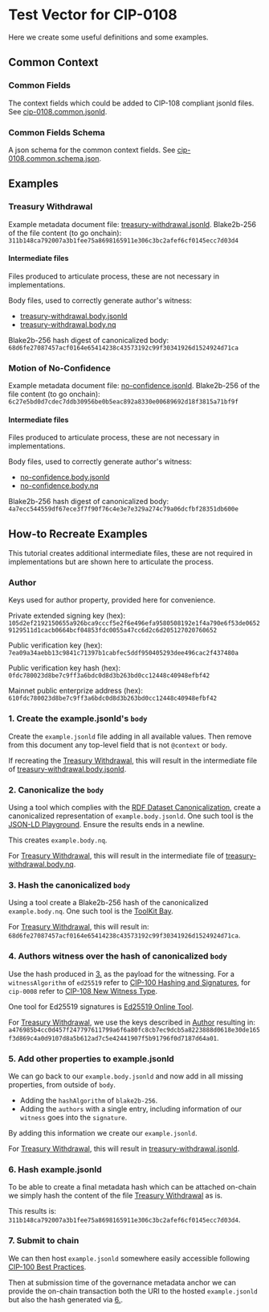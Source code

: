 # Test Vector for CIP-0108

Here we create some useful definitions and some examples.

## Common Context

### Common Fields

The context fields which could be added to CIP-108 compliant jsonld files.
See [cip-0108.common.jsonld](./cip-0108.common.jsonld).

### Common Fields Schema

A json schema for the common context fields.
See [cip-0108.common.schema.json](./cip-0108.common.schema.json).

## Examples

### Treasury Withdrawal

Example metadata document file: [treasury-withdrawal.jsonld](./examples/treasury-withdrawal.jsonld).
Blake2b-256 of the file content (to go onchain): `311b148ca792007a3b1fee75a8698165911e306c3bc2afef6cf0145ecc7d03d4`

#### Intermediate files

Files produced to articulate process, these are not necessary in implementations.

Body files, used to correctly generate author's witness:
- [treasury-withdrawal.body.jsonld](./examples/treasury-withdrawal.body.jsonld)
- [treasury-withdrawal.body.nq](./examples/treasury-withdrawal.body.nq)

Blake2b-256 hash digest of canonicalized body: `68d6fe27087457acf0164e65414238c43573192c99f30341926d1524924d71ca`

### Motion of No-Confidence

Example metadata document file: [no-confidence.jsonld](./examples/no-confidence.jsonld).
Blake2b-256 of the file content (to go onchain): `6c27e5bd0d7cdec7ddb30956be0b5eac892a8330e00689692d18f3815a71bf9f`

#### Intermediate files

Files produced to articulate process, these are not necessary in implementations.

Body files, used to correctly generate author's witness:
- [no-confidence.body.jsonld](./examples/no-confidence.body.jsonld)
- [no-confidence.body.nq](./examples/no-confidence.body.nq)

Blake2b-256 hash digest of canonicalized body: `4a7ecc544559df67ece3f7f90f76c4e3e7e329a274c79a06dcfbf28351db600e`

## How-to Recreate Examples

This tutorial creates additional intermediate files, these are not required in implementations but are shown here to articulate the process.

### Author

Keys used for author property, provided here for convenience.

Private extended signing key (hex): `105d2ef2192150655a926bca9cccf5e2f6e496efa9580508192e1f4a790e6f53de06529129511d1cacb0664bcf04853fdc0055a47cc6d2c6d205127020760652`

Public verification key (hex):
`7ea09a34aebb13c9841c71397b1cabfec5ddf950405293dee496cac2f437480a`


Public verification key hash (hex): `0fdc780023d8be7c9ff3a6bdc0d8d3b263bd0cc12448c40948efbf42`

Mainnet public enterprize address (hex):
`610fdc780023d8be7c9ff3a6bdc0d8d3b263bd0cc12448c40948efbf42`

### 1. Create the example.jsonld's `body`

Create the `example.jsonld` file adding in all available values.
Then remove from this document any top-level field that is not `@context` or `body`.

If recreating the [Treasury Withdrawal](#treasury-withdrawal), this will result in the intermediate file of [treasury-withdrawal.body.jsonld](./examples/treasury-withdrawal.body.jsonld).

### 2. Canonicalize the `body`

Using a tool which complies with the [RDF Dataset Canonicalization](https://w3c-ccg.github.io/rdf-dataset-canonicalization/spec/), create a canonicalized representation of `example.body.jsonld`.
One such tool is the [JSON-LD Playground](https://json-ld.org/playground/).
Ensure the results ends in a newline.

This creates `example.body.nq`.

For [Treasury Withdrawal](#treasury-withdrawal), this will result in the intermediate file of [treasury-withdrawal.body.nq](./examples/treasury-withdrawal.body.nq).

### 3. Hash the canonicalized `body`

Using a tool create a Blake2b-256 hash of the canonicalized `example.body.nq`.
One such tool is the [ToolKit Bay](https://toolkitbay.com/tkb/tool/BLAKE2b_256).

For [Treasury Withdrawal](#treasury-withdrawal), this will result in: `68d6fe27087457acf0164e65414238c43573192c99f30341926d1524924d71ca`.

### 4. Authors witness over the hash of canonicalized `body`

Use the hash produced in [3.](#3-hash-the-canonicalized-body) as the payload for the witnessing. For a `witnessAlgorithm` of `ed25519` refer to [CIP-100 Hashing and Signatures](https://github.com/cardano-foundation/CIPs/blob/master/CIP-0100/README.md#hashing-and-signatures), for `cip-0008` refer to [CIP-108 New Witness Type](./README.md#new-witness-type).

One tool for Ed25519 signatures is [Ed25519 Online Tool](https://cyphr.me/ed25519_tool/ed.html).

For [Treasury Withdrawal](#treasury-withdrawal), we use the keys described in [Author](#author) resulting in: `a476985b4cc0d457f247797611799a6f6a80fc8cb7ec9dcb5a8223888d0618e30de165f3d869c4a0d9107d8a5b612ad7c5e42441907f5b91796f0d7187d64a01`.

### 5. Add other properties to example.jsonld

We can go back to our `example.body.jsonld` and now add in all missing properties, from outside of `body`.
- Adding the `hashAlgorithm` of `blake2b-256`.
- Adding the `authors` with a single entry, including information of our `witness` goes into the `signature`.

By adding this information we create our `example.jsonld`.

For [Treasury Withdrawal](#treasury-withdrawal), this will result in [treasury-withdrawal.jsonld](./examples/treasury-withdrawal.jsonld).

### 6. Hash example.jsonld

To be able to create a final metadata hash which can be attached on-chain we simply hash the content of the file [Treasury Withdrawal](#treasury-withdrawal.jsonld) as is.

This results is: `311b148ca792007a3b1fee75a8698165911e306c3bc2afef6cf0145ecc7d03d4`.

### 7. Submit to chain

We can then host `example.jsonld` somewhere easily accessible following [CIP-100 Best Practices](https://github.com/cardano-foundation/CIPs/blob/master/CIP-0100/README.md#best-practices).

Then at submission time of the governance metadata anchor we can provide the on-chain transaction both the URI to the hosted `example.jsonld` but also the hash generated via [6.](#6-Hash-examplejsonld).
